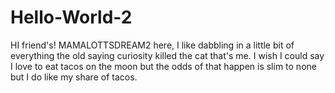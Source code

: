 # Hello-World-2
HI friend's! 
MAMALOTTSDREAM2 here, I like dabbling in a little bit of everything the old saying curiosity killed the cat that's me. 
I wish I could say I love to eat tacos on the moon but the odds of that happen is slim to none but I do like my share of tacos. 

